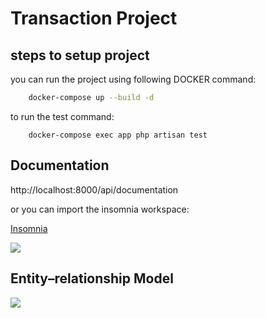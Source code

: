 # Transaction Project

## steps to setup project
 you can run the project using following DOCKER command:
 
 ```zsh
     docker-compose up --build -d
 ```
 
 to run the test command:
 
 ```
     docker-compose exec app php artisan test
 ```

## Documentation

http://localhost:8000/api/documentation

or you can import the insomnia workspace:

[Insomnia](storage/Insomnia.json)

![](https://i.imgur.com/nN1e330.png)


## Entity–relationship Model

![](https://i.imgur.com/U9JcPh7.png)
